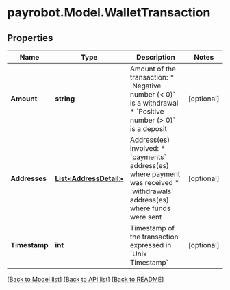 
# payrobot.Model.WalletTransaction

## Properties

Name | Type | Description | Notes
------------ | ------------- | ------------- | -------------
**Amount** | **string** | Amount of the transaction:   * &#x60;Negative number (&lt; 0)&#x60; is a withdrawal   * &#x60;Positive number (&gt; 0)&#x60; is a deposit  | [optional] 
**Addresses** | [**List&lt;AddressDetail&gt;**](AddressDetail.md) | Address(es) involved:   * &#x60;payments&#x60; address(es) where payment was received   * &#x60;withdrawals&#x60; address(es) where funds were sent  | [optional] 
**Timestamp** | **int** | Timestamp of the transaction expressed in &#x60;Unix Timestamp&#x60; | [optional] 

[[Back to Model list]](../README.md#documentation-for-models)
[[Back to API list]](../README.md#documentation-for-api-endpoints)
[[Back to README]](../README.md)

